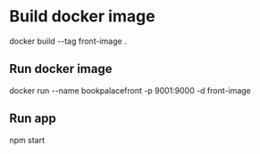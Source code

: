 # Build docker image

docker build --tag front-image .

## Run docker image

docker run --name bookpalacefront -p 9001:9000 -d front-image

## Run app

npm start
